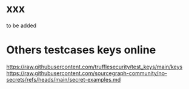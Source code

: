# xxx

to be added


# Others testcases keys online

https://raw.githubusercontent.com/trufflesecurity/test_keys/main/keys
https://raw.githubusercontent.com/sourcegraph-community/no-secrets/refs/heads/main/secret-examples.md